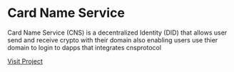# Card Name Service

Card Name Service (CNS) is a decentralized Identity (DID) that allows user send and receive crypto with their domain also enabling users use thier domain to login to dapps that integrates cnsprotocol


[Visit Project](https://trycns.vercel.app)
